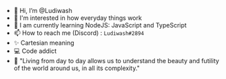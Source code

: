 - 👋 Hi, I’m @Ludiwash
- 👀 I'm interested in how everyday things work
- 🌱 I am currently learning NodeJS: JavaScript and TypeScript
- 📫 How to reach me (Discord) : ``Ludiwash#2894``
- ✨ Cartesian meaning
- 💻 Code addict
- 💾 "Living from day to day allows us to understand the beauty and futility of the world around us, in all its complexity."
